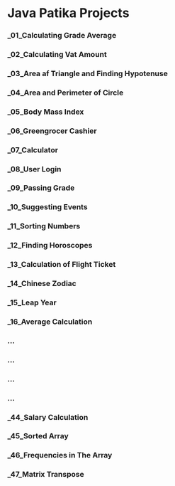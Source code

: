 # Java Patika Projects

### _01_Calculating Grade Average
### _02_Calculating Vat Amount
### _03_Area af Triangle and Finding Hypotenuse
### _04_Area and Perimeter of Circle
### _05_Body Mass Index
### _06_Greengrocer Cashier
### _07_Calculator
### _08_User Login
### _09_Passing Grade
### _10_Suggesting Events
### _11_Sorting Numbers
### _12_Finding Horoscopes
### _13_Calculation of Flight Ticket
### _14_Chinese Zodiac
### _15_Leap Year
### _16_Average Calculation
### ...
### ...

### ...
### ...
### _44_Salary Calculation
### _45_Sorted Array
### _46_Frequencies in The Array
### _47_Matrix Transpose
